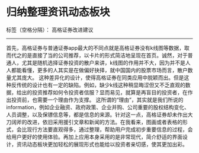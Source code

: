 ﻿# 归纳整理资讯动态板块

标签（空格分隔）： 高格证券改进建议

---

首先，高格证券与普通证券app最大的不同点就是高格证券没有k线图等数据，取而代之的是直接了当的公司推荐，以卡片的形式简洁地呈现在首页。诚然，对于普通人，尤其是随机选择证券投资的散户来讲，k线图的作用并不大，因为并不是人人都能看懂，更多的人其实是在做偏好抉择，就中国国内的股票市场而言，散户数量尤其庞大。
这种差异化的设计，使得高格证券在同类应用中脱颖而出。但是这种反传统的设计也有一定的缺陷。例如，缺少k线这种稍显晦涩但又不乏直观的数据，给出的投资推荐如何令投资者信服？显而易见，就算是再盲目的投资者，在作出投资前，也需要一个理由作为支撑。
这所谓的“理由”，其实就是我们所说的information，例如企业融资、政府政策、企业并购、公司重要的股权结构变化、人员调整，以及保镖信息等，都是信息的来源。针对这一点，高格证券却未作出大刀阔斧的改进，依旧采用援引文章和新闻的方法。在我看来，图画或者表格的形式，会比现行方法要直观得多，通过整理，帮助用户完成初步重要信息的过程，会给用户更好的使用体验。再加上应用本身采用的是非常现代，简介舒适的界面设计，资讯动态板块更加轻松的展现形式也能给以投资者亲切感，使其更加出彩。





